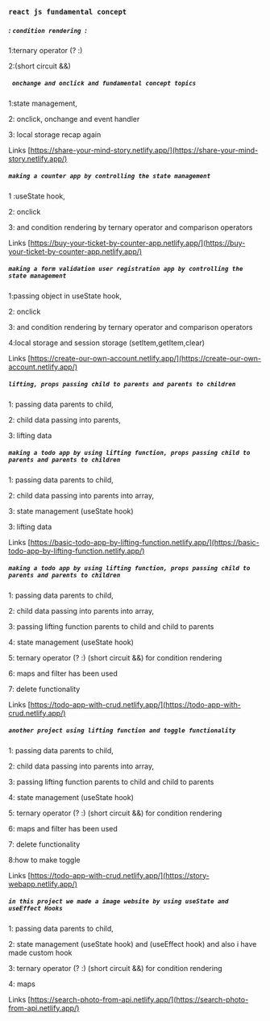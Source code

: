 ### `react js fundamental concept `

##### : `condition rendering `: 

1:ternary operator (? :)

2:(short circuit &&)

##### ` onchange and onclick and fundamental concept topics`
1:state management,

2: onclick, onchange and event handler 

3: local storage recap again

Links [https://share-your-mind-story.netlify.app/](https://share-your-mind-story.netlify.app/)

##### `making a counter app by controlling the state management`
1 :useState hook,

2: onclick 

3: and condition rendering by ternary operator and comparison operators

Links [https://buy-your-ticket-by-counter-app.netlify.app/](https://buy-your-ticket-by-counter-app.netlify.app/)

##### `making a form validation user registration app by controlling the state management`
1:passing object in useState hook,

2: onclick 

3: and condition rendering by ternary operator and comparison operators

4:local storage and session storage (setItem,getItem,clear)


Links [https://create-our-own-account.netlify.app/](https://create-our-own-account.netlify.app/)


##### `lifting, props passing child to parents and parents to children`
1: passing data parents to child,

2: child data passing into parents,

3: lifting data


##### `making a todo app by using lifting function, props passing child to parents and parents to children`
1: passing data parents to child,

2: child data passing into parents into array,

3: state management (useState hook)

3: lifting data

Links [https://basic-todo-app-by-lifting-function.netlify.app/](https://basic-todo-app-by-lifting-function.netlify.app/)


##### `making a todo app by using lifting function, props passing child to parents and parents to children`
1: passing data parents to child,

2: child data passing into parents into array,
 
3: passing lifting function parents to child and child to parents

4: state management (useState hook)

5: ternary operator (? :) (short circuit &&) for condition rendering 

6: maps and filter has been used

7: delete functionality

Links [https://todo-app-with-crud.netlify.app/](https://todo-app-with-crud.netlify.app/)


##### `another project using lifting function and toggle functionality`
1: passing data parents to child,

2: child data passing into parents into array,
 
3: passing lifting function parents to child and child to parents

4: state management (useState hook)

5: ternary operator (? :) (short circuit &&) for condition rendering 

6: maps and filter has been used

7: delete functionality

8:how to make toggle

Links [https://todo-app-with-crud.netlify.app/](https://story-webapp.netlify.app/)

##### `in this project we made a image website by using useState and useEffect Hooks`

1: passing data parents to child,

2: state management (useState hook) and (useEffect hook) and also i have made custom hook

3: ternary operator (? :) (short circuit &&) for condition rendering

4: maps 


Links [https://search-photo-from-api.netlify.app/](https://search-photo-from-api.netlify.app/)
